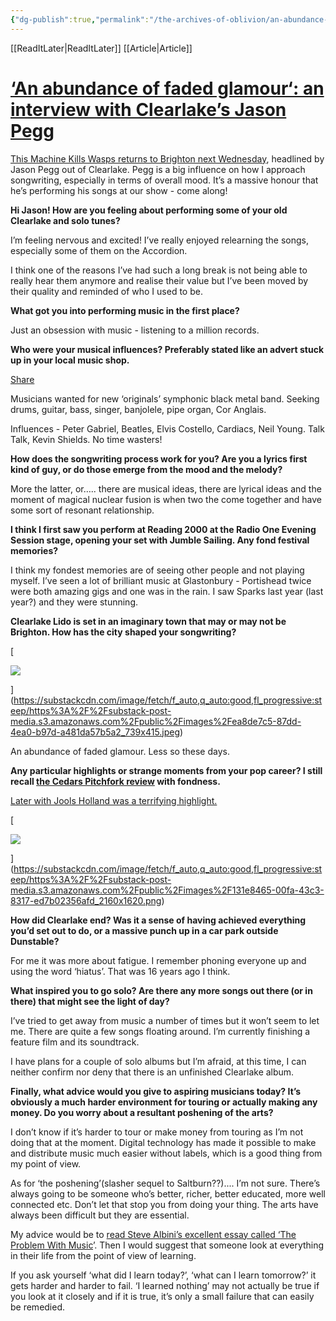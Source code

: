 ```yaml
---
{"dg-publish":true,"permalink":"/the-archives-of-oblivion/an-abundance-of-faded-glamour-an-interview-with-clearlake-s-jason-pegg/"}
---
```


[[ReadItLater\|ReadItLater]] [[Article\|Article]]

# [‘An abundance of faded glamour‘: an interview with Clearlake’s Jason Pegg](https://jamesofwalsh.substack.com/p/an-abundance-of-faded-glamour-an)

[This Machine Kills Wasps returns to Brighton next Wednesday](https://www.wegottickets.com/event/615220), headlined by Jason Pegg out of Clearlake. Pegg is a big influence on how I approach songwriting, especially in terms of overall mood. It’s a massive honour that he’s performing his songs at our show - come along!

**Hi Jason! How are you feeling about performing some of your old Clearlake and solo tunes?**

I’m feeling nervous and excited! I’ve really enjoyed relearning the songs, especially some of them on the Accordion.

I think one of the reasons I’ve had such a long break is not being able to really hear them anymore and realise their value but I’ve been moved by their quality and reminded of who I used to be.

**What got you into performing music in the first place?** 

Just an obsession with music - listening to a million records.

**Who were your musical influences? Preferably stated like an advert stuck up in your local music shop.**

[Share](https://jamesofwalsh.substack.com/p/an-abundance-of-faded-glamour-an?utm_source=substack&utm_medium=email&utm_content=share&action=share)

Musicians wanted for new ‘originals’ symphonic black metal band. Seeking drums, guitar, bass, singer, banjolele, pipe organ, Cor Anglais.

Influences - Peter Gabriel, Beatles, Elvis Costello, Cardiacs, Neil Young. Talk Talk, Kevin Shields. No time wasters!

**How does the songwriting process work for you? Are you a lyrics first kind of guy, or do those emerge from the mood and the melody?** 

More the latter, or….. there are musical ideas, there are lyrical ideas and the moment of magical nuclear fusion is when two the come together and have some sort of resonant relationship.

**I think I first saw you perform at Reading 2000 at the Radio One Evening Session stage, opening your set with Jumble Sailing. Any fond festival memories?** 

I think my fondest memories are of seeing other people and not playing myself. I’ve seen a lot of brilliant music at Glastonbury - Portishead twice were both amazing gigs and one was in the rain. I saw Sparks last year (last year?) and they were stunning. 

**Clearlake Lido is set in an imaginary town that may or may not be Brighton. How has the city shaped your songwriting?**  

[

![](https://substackcdn.com/image/fetch/w_1456,c_limit,f_auto,q_auto:good,fl_progressive:steep/https%3A%2F%2Fsubstack-post-media.s3.amazonaws.com%2Fpublic%2Fimages%2Fea8de7c5-87dd-4ea0-b97d-a481da57b5a2_739x415.jpeg)

](https://substackcdn.com/image/fetch/f_auto,q_auto:good,fl_progressive:steep/https%3A%2F%2Fsubstack-post-media.s3.amazonaws.com%2Fpublic%2Fimages%2Fea8de7c5-87dd-4ea0-b97d-a481da57b5a2_739x415.jpeg)

An abundance of faded glamour. Less so these days.

**Any particular highlights or strange moments from your pop career? I still recall [the Cedars Pitchfork review](https://pitchfork.com/reviews/albums/1495-cedars/) with fondness.**

[Later with Jools Holland was a terrifying highlight.](https://youtu.be/dVZn6JOgCTg?si=a-eAOp9iFpN7Xkqc)

[

![](https://substackcdn.com/image/fetch/w_1456,c_limit,f_auto,q_auto:good,fl_progressive:steep/https%3A%2F%2Fsubstack-post-media.s3.amazonaws.com%2Fpublic%2Fimages%2F131e8465-00fa-43c3-8317-ed7b02356afd_2160x1620.png)

](https://substackcdn.com/image/fetch/f_auto,q_auto:good,fl_progressive:steep/https%3A%2F%2Fsubstack-post-media.s3.amazonaws.com%2Fpublic%2Fimages%2F131e8465-00fa-43c3-8317-ed7b02356afd_2160x1620.png)

**How did Clearlake end? Was it a sense of having achieved everything you’d set out to do, or a massive punch up in a car park outside Dunstable?** 

For me it was more about fatigue. I remember phoning everyone up and using the word ‘hiatus’. That was 16 years ago I think.

**What inspired you to go solo? Are there any more songs out there (or in there) that might see the light of day?**

I’ve tried to get away from music a number of times but it won’t seem to let me. There are quite a few songs floating around. I’m currently finishing a feature film and its soundtrack.

I have plans for a couple of solo albums but I’m afraid, at this time, I can neither confirm nor deny that there is an unfinished Clearlake album.

**Finally, what advice would you give to aspiring musicians today? It’s obviously a much harder environment for touring or actually making any money. Do you worry about a resultant poshening of the arts?**

I don’t know if it’s harder to tour or make money from touring as I’m not doing that at the moment. Digital technology has made it possible to make and distribute music much easier without labels, which is a good thing from my point of view.

As for ‘the poshening’(slasher sequel to Saltburn??).... I’m not sure. There’s always going to be someone who’s better, richer, better educated, more well connected etc. Don’t let that stop you from doing your thing. The arts have always been difficult but they are essential.

My advice would be to [read Steve Albini’s excellent essay called ‘The Problem With Music](https://thebaffler.com/salvos/the-problem-with-music)’. Then I would suggest that someone look at everything in their life from the point of view of learning.

If you ask yourself ‘what did I learn today?’, ‘what can I learn tomorrow?’ it gets harder and harder to fail. ‘I learned nothing’ may not actually be true if you look at it closely and if it is true, it’s only a small failure that can easily be remedied.